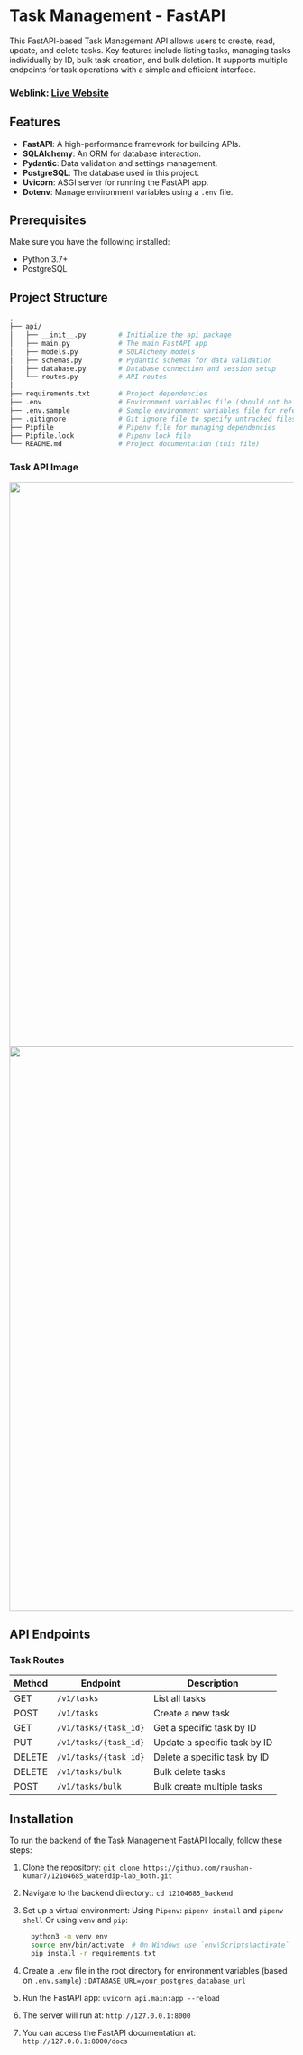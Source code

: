 # Task Management - FastAPI

This FastAPI-based Task Management API allows users to create, read, update, and delete tasks. Key features include listing tasks, managing tasks individually by ID, bulk task creation, and bulk deletion. It supports multiple endpoints for task operations with a simple and efficient interface.

### Weblink: [Live Website](https://task-fastapi.onrender.com/docs)

## Features

- **FastAPI**: A high-performance framework for building APIs.
- **SQLAlchemy**: An ORM for database interaction.
- **Pydantic**: Data validation and settings management.
- **PostgreSQL**: The database used in this project.
- **Uvicorn**: ASGI server for running the FastAPI app.
- **Dotenv**: Manage environment variables using a `.env` file.

## Prerequisites

Make sure you have the following installed:

- Python 3.7+
- PostgreSQL

## Project Structure

```bash
.
├── api/
│   ├── __init__.py        # Initialize the api package
│   ├── main.py            # The main FastAPI app
│   ├── models.py          # SQLAlchemy models
│   ├── schemas.py         # Pydantic schemas for data validation
│   ├── database.py        # Database connection and session setup
│   └── routes.py          # API routes
│
├── requirements.txt       # Project dependencies
├── .env                   # Environment variables file (should not be committed to git)
├── .env.sample            # Sample environment variables file for reference
├── .gitignore             # Git ignore file to specify untracked files
├── Pipfile                # Pipenv file for managing dependencies
├── Pipfile.lock           # Pipenv lock file
└── README.md              # Project documentation (this file)
```

### Task API Image

<img width="1000px;" src="https://res.cloudinary.com/cloud-alpha/image/upload/v1728845445/Common/task_dqgmmp.png"/>
<img width="1000px;" src="https://res.cloudinary.com/cloud-alpha/image/upload/v1728842401/Common/task2_ig5pnq.png"/>

## API Endpoints

### Task Routes

| Method | Endpoint              | Description                  |
| ------ | --------------------- | ---------------------------- |
| GET    | `/v1/tasks`           | List all tasks               |
| POST   | `/v1/tasks`           | Create a new task            |
| GET    | `/v1/tasks/{task_id}` | Get a specific task by ID    |
| PUT    | `/v1/tasks/{task_id}` | Update a specific task by ID |
| DELETE | `/v1/tasks/{task_id}` | Delete a specific task by ID |
| DELETE | `/v1/tasks/bulk`      | Bulk delete tasks            |
| POST   | `/v1/tasks/bulk`      | Bulk create multiple tasks   |

## Installation

To run the backend of the Task Management FastAPI locally, follow these steps:

1. Clone the repository: `git clone https://github.com/raushan-kumar7/12104685_waterdip-lab_both.git`
2. Navigate to the backend directory:: `cd 12104685_backend`
3. Set up a virtual environment: Using `Pipenv`: `pipenv install` and `pipenv shell` Or using `venv` and `pip`:

   ```bash
     python3 -m venv env
     source env/bin/activate  # On Windows use `env\Scripts\activate`
     pip install -r requirements.txt
   ```
4. Create a `.env` file in the root directory for environment variables (based on `.env.sample`) : `DATABASE_URL=your_postgres_database_url`
5. Run the FastAPI app: `uvicorn api.main:app --reload`
6. The server will run at: `http://127.0.0.1:8000`
7. You can access the FastAPI documentation at: `http://127.0.0.1:8000/docs`
